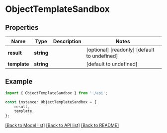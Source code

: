 # ObjectTemplateSandbox


## Properties

Name | Type | Description | Notes
------------ | ------------- | ------------- | -------------
**result** | **string** |  | [optional] [readonly] [default to undefined]
**template** | **string** |  | [default to undefined]

## Example

```typescript
import { ObjectTemplateSandbox } from './api';

const instance: ObjectTemplateSandbox = {
    result,
    template,
};
```

[[Back to Model list]](../README.md#documentation-for-models) [[Back to API list]](../README.md#documentation-for-api-endpoints) [[Back to README]](../README.md)
